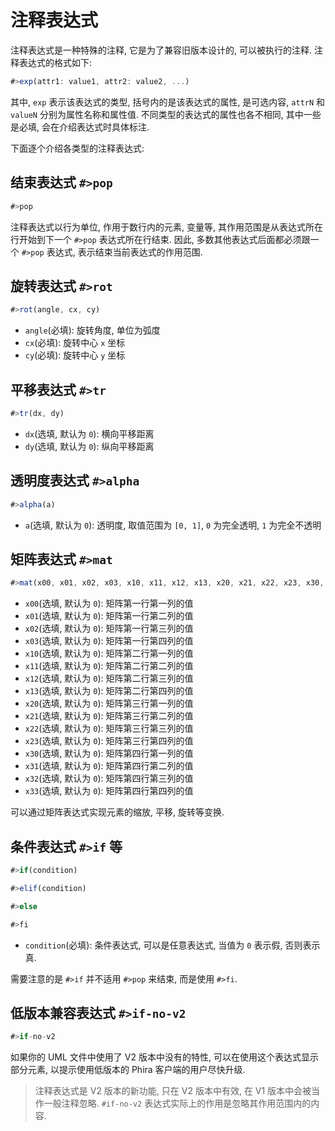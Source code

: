 # 注释表达式

注释表达式是一种特殊的注释, 它是为了兼容旧版本设计的, 可以被执行的注释. 注释表达式的格式如下:

```js
#>exp(attr1: value1, attr2: value2, ...)
```

其中, `exp` 表示该表达式的类型, 括号内的是该表达式的属性, 是可选内容, `attrN` 和 `valueN` 分别为属性名称和属性值. 不同类型的表达式的属性也各不相同, 其中一些是必填, 会在介绍表达式时具体标注.

下面逐个介绍各类型的注释表达式:

## 结束表达式 `#>pop`

```js
#>pop
```

注释表达式以行为单位, 作用于数行内的元素, 变量等, 其作用范围是从表达式所在行开始到下一个 `#>pop` 表达式所在行结束. 因此, 多数其他表达式后面都必须跟一个 `#>pop` 表达式, 表示结束当前表达式的作用范围.

## 旋转表达式 `#>rot`

```js
#>rot(angle, cx, cy)
```

- `angle`(必填): 旋转角度, 单位为弧度
- `cx`(必填): 旋转中心 `x` 坐标
- `cy`(必填): 旋转中心 `y` 坐标

## 平移表达式 `#>tr`

```js
#>tr(dx, dy)
```

- `dx`(选填, 默认为 `0`): 横向平移距离
- `dy`(选填, 默认为 `0`): 纵向平移距离

## 透明度表达式 `#>alpha`

```js
#>alpha(a)
```

- `a`(选填, 默认为 `0`): 透明度, 取值范围为 `[0, 1]`, `0` 为完全透明, `1` 为完全不透明

## 矩阵表达式 `#>mat`

```js
#>mat(x00, x01, x02, x03, x10, x11, x12, x13, x20, x21, x22, x23, x30, x31, x32, x33)
```

- `x00`(选填, 默认为 `0`): 矩阵第一行第一列的值
- `x01`(选填, 默认为 `0`): 矩阵第一行第二列的值
- `x02`(选填, 默认为 `0`): 矩阵第一行第三列的值
- `x03`(选填, 默认为 `0`): 矩阵第一行第四列的值
- `x10`(选填, 默认为 `0`): 矩阵第二行第一列的值
- `x11`(选填, 默认为 `0`): 矩阵第二行第二列的值
- `x12`(选填, 默认为 `0`): 矩阵第二行第三列的值
- `x13`(选填, 默认为 `0`): 矩阵第二行第四列的值
- `x20`(选填, 默认为 `0`): 矩阵第三行第一列的值
- `x21`(选填, 默认为 `0`): 矩阵第三行第二列的值
- `x22`(选填, 默认为 `0`): 矩阵第三行第三列的值
- `x23`(选填, 默认为 `0`): 矩阵第三行第四列的值
- `x30`(选填, 默认为 `0`): 矩阵第四行第一列的值
- `x31`(选填, 默认为 `0`): 矩阵第四行第二列的值
- `x32`(选填, 默认为 `0`): 矩阵第四行第三列的值
- `x33`(选填, 默认为 `0`): 矩阵第四行第四列的值

可以通过矩阵表达式实现元素的缩放, 平移, 旋转等变换.

## 条件表达式 `#>if` 等

```js
#>if(condition)

#>elif(condition)

#>else

#>fi
```

- `condition`(必填): 条件表达式, 可以是任意表达式, 当值为 `0` 表示假, 否则表示真.

需要注意的是 `#>if` 并不适用 `#>pop` 来结束, 而是使用 `#>fi`.

## 低版本兼容表达式 `#>if-no-v2`

```js
#>if-no-v2
```

如果你的 UML 文件中使用了 V2 版本中没有的特性, 可以在使用这个表达式显示部分元素, 以提示使用低版本的 Phira 客户端的用户尽快升级.

> 注释表达式是 V2 版本的新功能, 只在 V2 版本中有效, 在 V1 版本中会被当作一般注释忽略. `#if-no-v2` 表达式实际上的作用是忽略其作用范围内的内容.
